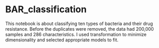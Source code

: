 # BAR_classification
This notebook is about classifying ten types of bacteria and their drug resistance.
Before the duplicates were removed, the data had 200,000 samples and 286 characteristics.
I used transformation to minimize dimensionality and selected appropriate models to fit. 
